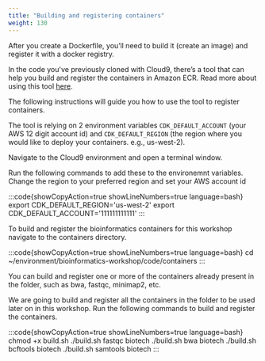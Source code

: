 ```yaml
---
title: "Building and registering containers"
weight: 130
---
```


After you create a Dockerfile, you’ll need to build it (create an image) and 
register it with a docker registry.

In the code you've previously cloned with Cloud9, there’s a tool that can help 
you build and register the containers in Amazon ECR. 
Read more about using this tool 
[here](https://github.com/aws-samples/aws-genomics-workflows/tree/master/src/aws-genomics-cdk/containers).

The following instructions will guide you how to use the tool to register 
containers.

The tool is relying on 2 environment variables ``CDK_DEFAULT_ACCOUNT`` 
(your AWS 12 digit account id) and ``CDK_DEFAULT_REGION`` 
(the region where you would like to deploy your containers. e.g., us-west-2).

Navigate to the Cloud9 environment and open a terminal window.

Run the following commands to add these to the environemnt variables. Change 
the region to your preferred region and set your AWS account id

:::code{showCopyAction=true showLineNumbers=true language=bash}
export CDK_DEFAULT_REGION='us-west-2'
export CDK_DEFAULT_ACCOUNT='111111111111'
:::

To build and register the bioinformatics containers for this workshop navigate 
to the containers directory.

:::code{showCopyAction=true showLineNumbers=true language=bash}
cd ~/environment/bioinformatics-workshop/code/containers
:::

You can build and register one or more of the containers already present in the 
folder, such as bwa, fastqc, minimap2, etc.

We are going to build and register all the containers in the folder to be used 
later on in this workshop. Run the following commands to build and register the 
containers.

:::code{showCopyAction=true showLineNumbers=true language=bash}
chmod +x build.sh
./build.sh fastqc biotech
./build.sh bwa biotech
./build.sh bcftools biotech
./build.sh samtools biotech
:::





